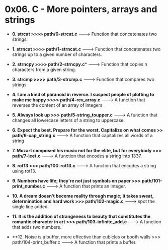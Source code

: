# **0x06. C - More pointers, arrays and strings**

* **0. strcat >>>> path/0-strcat.c** ---> Function that concatenates two strings.

* **1. strncat >>>> path/1-strncat.c** ---> Function that concatenates two strings up to a given number of characters.

* **2. strncpy >>>> path/2-strncpy.c*** ---> Function that copies n characters from a given string.

* **3. strcmp >>>> path/3-strcmp.c** ---> Function that compares two strings

* **4. I am a kind of paranoid in reverse. I suspect people of plotting to make me happy >>>> path/4-rev_array.c** ---> A function that reverses the content of an array of integers

* **5. Always look up >>> path/5-string_toupper.c** ---> A function that changes all lowercase letters of a string to uppercase.

* **6. Expect the best. Prepare for the worst. Capitalize on what comes >> path/6-cap_string.c** ---> A function that capitalizes all words of a string

* **7. Mozart composed his music not for the elite, but for everybody >>> path/7-leet.c** ---> A function that encodes a string into 1337.

* **8. rot13 >>> path/100-rot13.c** ---> A function that encodes a string using rot13.

* **9. Numbers have life; they're not just symbols on paper >>> path/101-print_number.c** ---> A function that prints an integer.

* **10. A dream doesn't become reality through magic; it takes sweat, determination and hard work >>> path/102-magic.c** ---> spot the single line added.

* **11. It is the addition of strangeness to beauty that constitutes the romantic character in art >>> path/103-infinite_add.c**---> A function that adds two numbers.

* **12. Noise is a buffer, more effective than cubicles or booth walls >>> path/104-print_buffer.c ---> A function that prints a buffer.